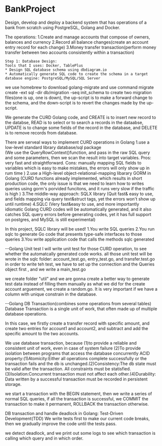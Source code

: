 # BankProject
Design, develop and deploy a backend system that has operations of a bank from scratch using PostgreSQL, Golang and Docker.


The operations:
    1.Create and manage accounts that compose of owners, balances and currency
    2.Record all balance changes(create an account entry record for each change)
    3.Money transfer transaction(perform money transfer between two accounts consistently within a transaction)
  
 
    Step 1: Database Design:
    Tools that I uses: Docker, TablePlus
    * Design SQL database schema using dbdiagram.io
    * Automatically generate SQL code to create the schema in a target database engine: PostgreSQL/MySQL/SQL Server

we use homebrew to download golang-migrate and use command     migrate create -ext sql -dir db/migration -seq init_schema   to create two migration files(one is up, one is down), the up-script is to make a forward change to the schema, and the down-script is to revert the changes made by the up-script.

We generate the CURD Golang code, and CREATE is to insert new record to the databse, READ is to select or to search a records in the dataabse, UPDATE is to change some fields of the record in the database, and DELETE is to remove records from database.

There are serveal ways to implement CURD operations in Golang
1.use a low-level standard library database/sql package  
(We use the QueryRowContext()function, and pass in the raw SQL query and some parameters, then we scan the result into target variables. Pros: very fast and straightforward. Cons: manually mapping SQL fields to variables which is easy to make mistakes, the errors will only show up in rum time )
2.use a High-level object-relational-mapping libarary GORM in Golang
(CURD functions already implemented, which results in short production code, the only issue is that we need to learn how to writes queries using gorm's porvided funcitons, and it runs very slow if the traffic is high )
3.The middle-way approach: SQLX library
(Quit fast& easy to use, and fields mapping via query text&struct tags, yet the errors won't show up until runtime)
4.SQLC
(Very fast&easy to use, and more importantly idiomatic Golang CURD codes will be automatically generated, and it also catches SQL query errors before generating codes, yet it has full support on postgres, and MySQL is still experimental)




In this project, SQLC library will be used! 
1.You write SQL queries
2.You run sqlc to generate Go code that presents type-safe interfaces to those queries
3.You write application code that calls the methods sqlc generated




--Golang Unit test
I will write unit test for those CURD operation, to see whether the automatcally generated code works.
all those unit test will be wrote in the sqlc folder: account_test.go, entry_test.go, and transfer.test.go
in order to write teh test, we have to set up the connection and the Queries object first , and we write a main_test.go

we create folder "util" and we are gonna create a better way to generate test data instead of filling them manually as what we did for the create account arguement, we create a random.go. It is very important if we have a column with unique constrain in the database.




--Golang DB Transaction(combines some operations from several tables)
Database Transaction is a single unit of work, that often made up of multiple database operations.

In this case, we firstly create a transfer record with specific amount, and create two entries for account1 and account2, and subtract and add the specific amount to the two accounts.

We use database transaction, because (1)to provide a reliable and consistent unit of work, even in case of system failure (2)To provide isolation between programs that access the database concurrently
ACID property:(1)Atomicity:Either all operations complete successfully or the transaction fails and the db is unchanged.(2)Consistency:The db state must be valid after the transaction. All constraints must be statisfied. (3)Isolation:Concurrent transaction must not affect each other.(4)Durability: Data written by a successful transaction must be recorded in persistent storage.

we start a transaction with the BEGIN statement, then we write a series of normal SQL queries, if all the transaction is successful, we COMMIT the transaction to make it permanent, ROLLBACK the transaction otherwise.

DB transaction and handle deadlock in Golang: Test-Driven Development(TDD)
We write tests first to make our current code breaks, then we gradually improve the code until the tests pass.

we detect deadlock, and we print out some logs to see which transaction is calling which query and in which order.
